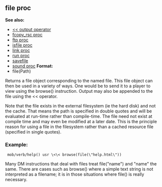 ## file proc
**See also:**
*   [\<\< output operator](/ref/operator/%3c%3c/output.md) 
*   [fcopy_rsc proc](/ref/proc/fcopy_rsc.md) 
*   [ftp proc](/ref/proc/ftp.md) 
*   [isfile proc](/ref/proc/isfile.md) 
*   [link proc](/ref/proc/link.md) 
*   [run proc](/ref/proc/run.md) 
*   [savefile](/ref/savefile.md) 
*   [sound proc](/ref/proc/sound.md) <!-- -->
**Format:**
*   file(Path)


Returns a file object corresponding to the named file. This
file object can then be used in a variety of ways. One would be to send
it to a player to view using the browse() instruction. Output may also
be appended to the file using the \<\< operator. 

Note that the
file exists in the external filesystem (ie the hard disk) and not the
cache. That means the path is specified in double quotes and will be
evaluated at run-time rather than compile-time. The file need not exist
at compile time and may even be modified at a later date. This is the
principle reason for using a file in the filesystem rather than a cached
resource file (specified in single quotes).
### Example:

```
 mob/verb/help() usr \<\< browse(file(\"help.html\"))

```
 

Many DM instructions that deal with files treat
file(\"name\") and \"name\" the same. There are cases such as browse()
where a simple text string is not interpreted as a filename; it is in
those situations where file() is really necessary.